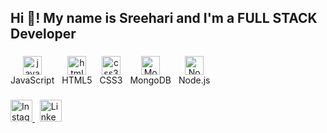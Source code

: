 

<h2 align="left">Hi 👋! My name is Sreehari and I'm a FULL STACK Developer </h2>

###

###

<div style="display: flex; align-items: center;">
  <div style="text-align: center; margin-right: 12px;">
    <img src="https://cdn.jsdelivr.net/gh/devicons/devicon/icons/javascript/javascript-original.svg" height="30" alt="javascript logo" />
    <div>JavaScript</div>
  </div>
  <div style="text-align: center; margin-right: 12px;">
    <img src="https://cdn.jsdelivr.net/gh/devicons/devicon/icons/html5/html5-original.svg" height="30" alt="html5 logo" />
    <div>HTML5</div>
  </div>
  <div style="text-align: center; margin-right: 12px;">
    <img src="https://cdn.jsdelivr.net/gh/devicons/devicon/icons/css3/css3-original.svg" height="30" alt="css3 logo" />
    <div>CSS3</div>
  </div>
  <div style="text-align: center; margin-right: 12px;">
    <img src="https://cdn.jsdelivr.net/gh/devicons/devicon/icons/mongodb/mongodb-original.svg" height="30" alt="MongoDB logo" />
    <div>MongoDB</div>
  </div>
  <div style="text-align: center;">
    <img src="https://cdn.jsdelivr.net/gh/devicons/devicon/icons/nodejs/nodejs-original.svg" height="30" alt="NodeJS logo" />
    <div>Node.js</div>
  </div>
</div>



###

<div align="left">
<a href="https://www.instagram.com/_sreehari_.16/" target="_blank">
  <img src="https://img.shields.io/static/v1?message=Instagram&logo=instagram&label=&color=E4405F&logoColor=white&labelColor=&style=for-the-badge" height="35" alt="Instagram logo" />
</a>
&nbsp; <!-- Non-breaking space added here -->
<a href="https://www.linkedin.com/in/sreehari-m-236266272/" target="_blank">
  <img src="https://img.shields.io/static/v1?message=LinkedIn&logo=linkedin&label=&color=0077B5&logoColor=white&labelColor=&style=for-the-badge" height="35" alt="LinkedIn logo" />
</a>
</div>



###
